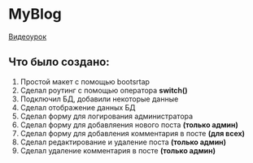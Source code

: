 # MyBlog

<a href="https://www.youtube.com/watch?v=QM3Mtyq3fio">
  Видеоурок
</a>

<h2>Что было создано: </h2>
<ol>
  <li>Простой макет с помощью bootsrtap</li>
  <li>Сделал роутинг с помощью оператора <b>switch()</b></li>
  <li>Подключил БД, добавили некоторые данные</li>
  <li>Сделал отображение данных БД</li>
  <li>Сделал форму для логирования администратора</li>
  <li>Сделал форму для добавляения нового поста <b>(только админ)</b></li>
  <li>Сделал форму для добавления комментария в посте <b>(для всех)</b></li>
  <li>Сделал редактирование и удаление поста <b>(только админ)</b></li>
  <li>Сделал удаление комментария в посте <b>(только админ)</b></li>
</ol>
